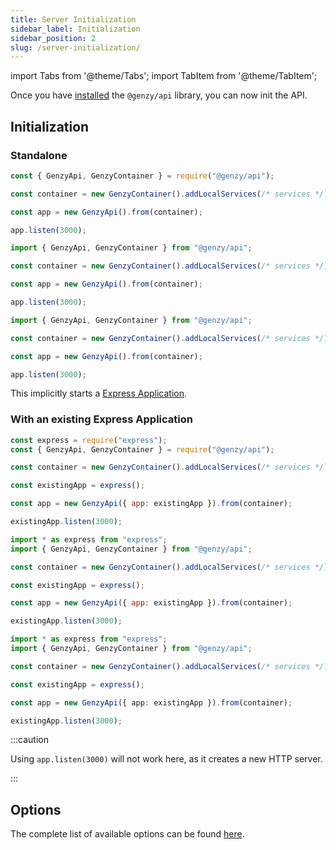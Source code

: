 ```yaml
---
title: Server Initialization
sidebar_label: Initialization
sidebar_position: 2
slug: /server-initialization/
---
```


import Tabs from '@theme/Tabs';
import TabItem from '@theme/TabItem';

Once you have [installed](./server-installation.md) the `@genzy/api` library, you can now init the API.

## Initialization

### Standalone

<Tabs groupId="lang">
  <TabItem value="cjs" label="CommonJS" default>

```js
const { GenzyApi, GenzyContainer } = require("@genzy/api");

const container = new GenzyContainer().addLocalServices(/* services */);

const app = new GenzyApi().from(container);

app.listen(3000);
```

  </TabItem>
  <TabItem value="mjs" label="ES modules">

```js
import { GenzyApi, GenzyContainer } from "@genzy/api";

const container = new GenzyContainer().addLocalServices(/* services */);

const app = new GenzyApi().from(container);

app.listen(3000);
```

  </TabItem>
  <TabItem value="ts" label="TypeScript">

```ts
import { GenzyApi, GenzyContainer } from "@genzy/api";

const container = new GenzyContainer().addLocalServices(/* services */);

const app = new GenzyApi().from(container);

app.listen(3000);
```

  </TabItem>
</Tabs>

This implicitly starts a [Express Application](http://expressjs.com/en/4x/api.html#app).

### With an existing Express Application

<Tabs groupId="lang">
  <TabItem value="cjs" label="CommonJS" default>

```js
const express = require("express");
const { GenzyApi, GenzyContainer } = require("@genzy/api");

const container = new GenzyContainer().addLocalServices(/* services */);

const existingApp = express();

const app = new GenzyApi({ app: existingApp }).from(container);

existingApp.listen(3000);
```

  </TabItem>
  <TabItem value="mjs" label="ES modules">

```js
import * as express from "express";
import { GenzyApi, GenzyContainer } from "@genzy/api";

const container = new GenzyContainer().addLocalServices(/* services */);

const existingApp = express();

const app = new GenzyApi({ app: existingApp }).from(container);

existingApp.listen(3000);
```

  </TabItem>
  <TabItem value="ts" label="TypeScript">

```ts
import * as express from "express";
import { GenzyApi, GenzyContainer } from "@genzy/api";

const container = new GenzyContainer().addLocalServices(/* services */);

const existingApp = express();

const app = new GenzyApi({ app: existingApp }).from(container);

existingApp.listen(3000);
```

  </TabItem>
</Tabs>

:::caution

Using `app.listen(3000)` will not work here, as it creates a new HTTP server.

:::

## Options

The complete list of available options can be found [here](../../genzy-api.md).
